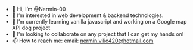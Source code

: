 - 👋 Hi, I’m @Nermin-00
- 👀 I’m interested in web development & backend technologies.
- 🌱 I’m currently learning vanilla javascript and working on a Google map API dog project
- 💞️ I’m looking to collaborate on any project that I can get my hands on!
- 📫 How to reach me: email: nermin.vilic420@hotmail.com

